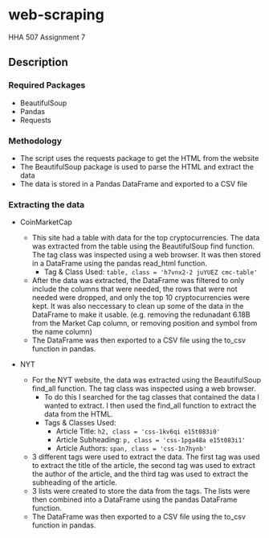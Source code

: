 # web-scraping
 HHA 507 Assignment 7
## Description
### Required Packages
- BeautifulSoup
- Pandas
- Requests

### Methodology 
- The script uses the requests package to get the HTML from the website
- The BeautifulSoup package is used to parse the HTML and extract the data
- The data is stored in a Pandas DataFrame and exported to a CSV file

### Extracting the data
- CoinMarketCap
    - This site had a table with data for the top cryptocurrencies. The data was extracted from the table using the BeautifulSoup find function. The tag class was inspected using a web browser. It was then stored in a DataFrame using the pandas read_html function. 
         - Tag & Class Used: `table, class = 'h7vnx2-2 juYUEZ cmc-table'`
    - After the data was extracted, the DataFrame was filtered to only include the columns that were needed, the rows that were not needed were dropped, and only the top 10 cryptocurrencies were kept. It was also neccessary to clean up some of the data in the DataFrame to make it usable. (e.g. removing the redunadant 6.18B from the Market Cap column, or removing position and symbol from the name column)
    - The DataFrame was then exported to a CSV file using the to_csv function in pandas.

- NYT
    - For the NYT website, the data was extracted using the BeautifulSoup find_all function. The tag class was inspected using a web browser.
         - To do this I searched for the tag classes that contained the data I wanted to extract. I then used the find_all function to extract the data from the HTML.
         - Tags & Classes Used:
            - Article Title: `h2, class = 'css-1kv6qi e15t083i0'`
            - Article Subheading: `p, class = 'css-1pga48a e15t083i1'`
            - Article Authors: `span, class = 'css-1n7hynb'`
    - 3 different tags were used to extract the data. The first tag was used to extract the title of the article, the second tag was used to extract the author of the article, and the third tag was used to extract the subheading of the article.
    - 3 lists were created to store the data from the tags. The lists were then combined into a DataFrame using the pandas DataFrame function.
    - The DataFrame was then exported to a CSV file using the to_csv function in pandas.